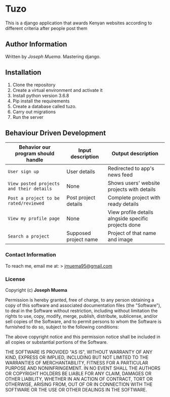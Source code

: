 # Tuzo
This is a django application that awards Kenyan websites according to different criteria after people post them

## Author Information
Written by *Joseph Muema*. Mastering django.

## Installation

1. Clone the repository
2. Create a virtual environment and activate it
3. Install python version 3.6.8
4. Pip install the requirements
5. Create a database called tuzo.
6. Carry out migrations
7. Run the server

## Behaviour Driven Development

| Behavior our program should handle | Input description |  Output description
| --- | --- | --- |
| `User sign up` | User details| Redirected to app's news feed
| `View posted projects and their details` | None |  Shows users' website projects with details
| `Post a project to be rated/reviewed` | Post project details |  Complete project with ready details
| `View my profile page` | None |  View profile details alngside specific projects done
| `Search a project` | Supposed project name |  Project of that name and image

### Contact Information

To reach me, email me at: > jmuema95@gmail.com

### License
Copyright (c) **Joseph Muema**

Permission is hereby granted, free of charge, to any person obtaining a copy of this software and associated documentation files (the "Software"), to deal in the Software without restriction, including without limitation the rights to use, copy, modify, merge, publish, distribute, sublicense, and/or sell copies of the Software, and to permit persons to whom the Software is furnished to do so, subject to the following conditions:

The above copyright notice and this permission notice shall be included in all copies or substantial portions of the Software.

THE SOFTWARE IS PROVIDED "AS IS", WITHOUT WARRANTY OF ANY KIND, EXPRESS OR IMPLIED, INCLUDING BUT NOT LIMITED TO THE WARRANTIES OF MERCHANTABILITY, FITNESS FOR A PARTICULAR PURPOSE AND NONINFRINGEMENT. IN NO EVENT SHALL THE AUTHORS OR COPYRIGHT HOLDERS BE LIABLE FOR ANY CLAIM, DAMAGES OR OTHER LIABILITY, WHETHER IN AN ACTION OF CONTRACT, TORT OR OTHERWISE, ARISING FROM, OUT OF OR IN CONNECTION WITH THE SOFTWARE OR THE USE OR OTHER DEALINGS IN THE SOFTWARE.
